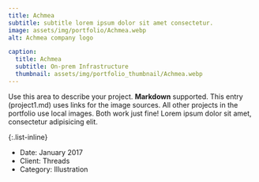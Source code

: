 ```yaml
---
title: Achmea
subtitle: subtitle lorem ipsum dolor sit amet consectetur.
image: assets/img/portfolio/Achmea.webp
alt: Achmea company logo

caption:
  title: Achmea
  subtitle: On-prem Infrastructure
  thumbnail: assets/img/portfolio_thumbnail/Achmea.webp
---
```

Use this area to describe your project. **Markdown** supported. This entry (project1.md) uses links for the image sources. All other projects in the portfolio use local images. Both work just fine! Lorem ipsum dolor sit amet, consectetur adipisicing elit. 

{:.list-inline}
- Date: January 2017
- Client: Threads
- Category: Illustration

